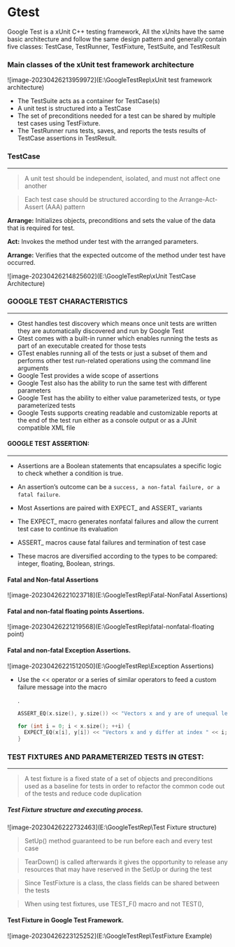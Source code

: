 # Gtest 

Google Test is a xUnit C++ testing framework, All the xUnits have the same basic architecture and follow the same design pattern and generally contain five classes: TestCase, TestRunner, TestFixture, TestSuite, and TestResult



### Main classes of the xUnit test framework architecture



![image-20230426213959972](E:\GoogleTestRep\xUnit test framework architecture)

- The TestSuite acts as a container for TestCase(s)
- A unit test is structured into a TestCase
- The set of preconditions needed for a test can be shared by multiple test cases using TestFixture.
- The TestRunner runs tests, saves, and reports the tests results of TestCase assertions in TestResult.



### TestCase

---

> A unit test should be independent, isolated, and must not affect one another

> Each test case should be structured according to the Arrange-Act-Assert (AAA) pattern

**Arrange:**  Initializes objects, preconditions and sets the value of the data that is required for test.

**Act:**  Invokes the method under test with the arranged parameters.

**Arrange:** Verifies that the expected outcome of the method under test have occurred.

![image-20230426214825602](E:\GoogleTestRep\xUnit TestCase Architecture)

### GOOGLE TEST CHARACTERISTICS

---

- Gtest handles test discovery which means once unit tests are written they are automatically discovered and run by Google Test
- Gtest  comes with a built-in runner which enables running the tests as part of an executable created for those tests
- GTest enables running all of the tests or just a subset of them and performs other test run-related operations using the command line arguments
- Google Test provides a wide scope of assertions
- Google Test also has the ability to run the same test with different parameters
- Google Test has the ability to either value parameterized tests, or type parameterized tests
- Google Tests supports creating readable and customizable reports at the end of the test run either as a console output or as a JUnit compatible XML file



#### GOOGLE TEST ASSERTION:

---

- Assertions are a Boolean statements that encapsulates a specific logic to check whether a condition is true.  

- An assertion’s outcome can be a `success, a non-fatal failure, or a fatal failure`.
- Most Assertions are paired with EXPECT_ and ASSERT_ variants
- The EXPECT_ macro generates nonfatal failures and allow the current test case to continue its evaluation
-  ASSERT_ macros cause fatal failures and termination of test case
- These macros are diversified according to the types to be compared: integer, floating, Boolean, strings.

#### Fatal and Non-fatal Assertions

![image-20230426221023718](E:\GoogleTestRep\Fatal-NonFatal Assertions)

#### Fatal and non-fatal floating points Assertions.



![image-20230426221219568](E:\GoogleTestRep\fatal-nonfatal-floating point)

#### Fatal and non-fatal Exception Assertions.

![image-20230426221512050](E:\GoogleTestRep\Exception Assertions)

- Use the << operator or a series of similar operators to feed a custom failure message into the macro

  .

  ```C++
  ASSERT_EQ(x.size(), y.size()) << "Vectors x and y are of unequal length";
  
  for (int i = 0; i < x.size(); ++i) {
    EXPECT_EQ(x[i], y[i]) << "Vectors x and y differ at index " << i;
  }
  ```

  

### TEST FIXTURES AND PARAMETERIZED TESTS IN GTEST:

---

> A test fixture is a fixed state of a set of objects and preconditions used as a baseline for tests in order to refactor the common code out of the tests and reduce code duplication

##### Test Fixture structure and executing process.

![image-20230426222732463](E:\GoogleTestRep\Test Fixture structure)

> SetUp() method guaranteed to be run before each and every test case

> TearDown() is called afterwards it gives the opportunity to release any resources that may have reserved in the SetUp or during the test

>Since TestFixture  is a class, the class fields can be shared between the tests

>  When using test fixtures,  use TEST_F() macro and not TEST(),

#### Test Fixture in Google Test Framework.

![image-20230426223125252](E:\GoogleTestRep\TestFixture Example)
